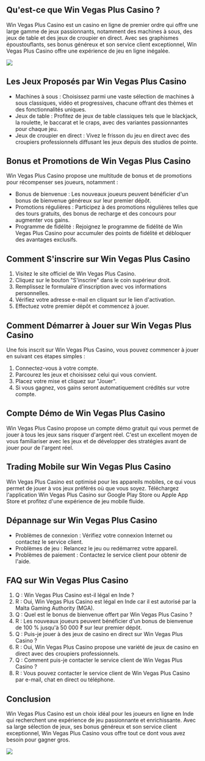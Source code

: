 ## Qu\'est-ce que Win Vegas Plus Casino ?

Win Vegas Plus Casino est un casino en ligne de premier ordre qui offre
une large gamme de jeux passionnants, notamment des machines à sous, des
jeux de table et des jeux de croupier en direct. Avec ses graphismes
époustouflants, ses bonus généreux et son service client exceptionnel,
Win Vegas Plus Casino offre une expérience de jeu en ligne inégalée.

[![](https://i.imgur.com/JJwkDm3.png)](https://traff.sbs/frcas)

## Les Jeux Proposés par Win Vegas Plus Casino

-   Machines à sous : Choisissez parmi une vaste sélection de machines à
    sous classiques, vidéo et progressives, chacune offrant des thèmes
    et des fonctionnalités uniques.
-   Jeux de table : Profitez de jeux de table classiques tels que le
    blackjack, la roulette, le baccarat et le craps, avec des variantes
    passionnantes pour chaque jeu.
-   Jeux de croupier en direct : Vivez le frisson du jeu en direct avec
    des croupiers professionnels diffusant les jeux depuis des studios
    de pointe.

## Bonus et Promotions de Win Vegas Plus Casino

Win Vegas Plus Casino propose une multitude de bonus et de promotions
pour récompenser ses joueurs, notamment :

-   Bonus de bienvenue : Les nouveaux joueurs peuvent bénéficier d\'un
    bonus de bienvenue généreux sur leur premier dépôt.
-   Promotions régulières : Participez à des promotions régulières
    telles que des tours gratuits, des bonus de recharge et des concours
    pour augmenter vos gains.
-   Programme de fidélité : Rejoignez le programme de fidélité de Win
    Vegas Plus Casino pour accumuler des points de fidélité et débloquer
    des avantages exclusifs.

## Comment S\'inscrire sur Win Vegas Plus Casino

1.  Visitez le site officiel de Win Vegas Plus Casino.
2.  Cliquez sur le bouton "S\'inscrire" dans le coin supérieur
    droit.
3.  Remplissez le formulaire d\'inscription avec vos informations
    personnelles.
4.  Vérifiez votre adresse e-mail en cliquant sur le lien d\'activation.
5.  Effectuez votre premier dépôt et commencez à jouer.

## Comment Démarrer à Jouer sur Win Vegas Plus Casino

Une fois inscrit sur Win Vegas Plus Casino, vous pouvez commencer à
jouer en suivant ces étapes simples :

1.  Connectez-vous à votre compte.
2.  Parcourez les jeux et choisissez celui qui vous convient.
3.  Placez votre mise et cliquez sur "Jouer".
4.  Si vous gagnez, vos gains seront automatiquement crédités sur votre
    compte.

## Compte Démo de Win Vegas Plus Casino

Win Vegas Plus Casino propose un compte démo gratuit qui vous permet de
jouer à tous les jeux sans risquer d\'argent réel. C\'est un excellent
moyen de vous familiariser avec les jeux et de développer des stratégies
avant de jouer pour de l\'argent réel.

## Trading Mobile sur Win Vegas Plus Casino

Win Vegas Plus Casino est optimisé pour les appareils mobiles, ce qui
vous permet de jouer à vos jeux préférés où que vous soyez. Téléchargez
l\'application Win Vegas Plus Casino sur Google Play Store ou Apple App
Store et profitez d\'une expérience de jeu mobile fluide.

## Dépannage sur Win Vegas Plus Casino

-   Problèmes de connexion : Vérifiez votre connexion Internet ou
    contactez le service client.
-   Problèmes de jeu : Relancez le jeu ou redémarrez votre appareil.
-   Problèmes de paiement : Contactez le service client pour obtenir de
    l\'aide.

## FAQ sur Win Vegas Plus Casino

1.  Q : Win Vegas Plus Casino est-il légal en Inde ?
2.  R : Oui, Win Vegas Plus Casino est légal en Inde car il est autorisé
    par la Malta Gaming Authority (MGA).
3.  Q : Quel est le bonus de bienvenue offert par Win Vegas Plus Casino
    ?
4.  R : Les nouveaux joueurs peuvent bénéficier d\'un bonus de bienvenue
    de 100 % jusqu\'à 50 000 ₹ sur leur premier dépôt.
5.  Q : Puis-je jouer à des jeux de casino en direct sur Win Vegas Plus
    Casino ?
6.  R : Oui, Win Vegas Plus Casino propose une variété de jeux de casino
    en direct avec des croupiers professionnels.
7.  Q : Comment puis-je contacter le service client de Win Vegas Plus
    Casino ?
8.  R : Vous pouvez contacter le service client de Win Vegas Plus Casino
    par e-mail, chat en direct ou téléphone.

## Conclusion

Win Vegas Plus Casino est un choix idéal pour les joueurs en ligne en
Inde qui recherchent une expérience de jeu passionnante et
enrichissante. Avec sa large sélection de jeux, ses bonus généreux et
son service client exceptionnel, Win Vegas Plus Casino vous offre tout
ce dont vous avez besoin pour gagner gros.

[![](\%22https://i.imgur.com/JJwkDm3.png\%22)](\%22https://traff.sbs/frcas\%22)

